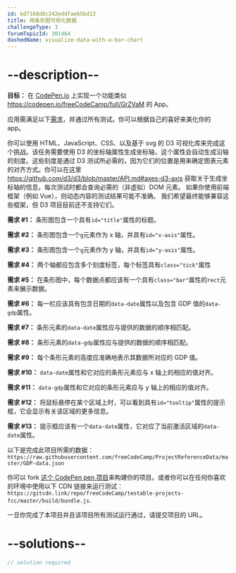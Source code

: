 ```yaml
---
id: bd7168d8c242eddfaeb5bd13
title: 用条形图可视化数据
challengeType: 3
forumTopicId: 301464
dashedName: visualize-data-with-a-bar-chart
---
```


# --description--

**目标：** 在 [CodePen.io](https://codepen.io) 上实现一个功能类似 <https://codepen.io/freeCodeCamp/full/GrZVaM> 的 App。

应用需满足以下[需求](https://en.wikipedia.org/wiki/User_story)，并通过所有测试。你可以根据自己的喜好来美化你的 app。

你可以使用 HTML、JavaScript、CSS、以及基于 svg 的 D3 可视化库来完成这个挑战。该任务需要使用 D3 的坐标轴属性生成坐标轴，这个属性会自动生成沿轴的刻度。这些刻度是通过 D3 测试所必需的，因为它们的位置是用来确定图表元素的对齐方式。你可以在这里 <https://github.com/d3/d3/blob/master/API.md#axes-d3-axis> 获取关于生成坐标轴的信息。每次测试时都会查询必需的（非虚拟）DOM 元素。 如果你使用前端框架（例如 Vue），则动态内容的测试结果可能不准确。 我们希望最终能够兼容这些框架，但 D3 项目目前还不支持它们。

**需求 #1：** 条形图包含一个具有`id="title"`属性的标题。

**需求 #2：** 条形图包含一个`g`元素作为 x 轴，并具有`id="x-axis"`属性。

**需求 #3：** 条形图包含一个`g`元素作为 y 轴，并具有`id="y-axis"`属性。

**需求 #4：** 两个轴都应包含多个刻度标签，每个标签具有`class="tick"`属性

**需求 #5：** 在条形图中，每个数据点都应该有一个具有`class="bar"`属性的`rect`元素来展示数据。

**需求 #6：** 每一栏应该具有包含日期的`data-date`属性以及包含 GDP 值的`data-gdp`属性。

**需求 #7：** 条形元素的`data-date`属性应与提供的数据的顺序相匹配。

**需求 #8：** 条形元素的`data-gdp`属性应与提供的数据的顺序相匹配。

**需求 #9：** 每个条形元素的高度应准确地表示其数据所对应的 GDP 值。

**需求 #10：** `data-date`属性和它对应的条形元素应与 x 轴上的相应的值对齐。

**需求 #11：** `data-gdp`属性和它对应的条形元素应与 y 轴上的相应的值对齐。

**需求 #12：** 将鼠标悬停在某个区域上时，可以看到具有`id="tooltip"`属性的提示框，它会显示有关该区域的更多信息。

**需求 #13：** 提示框应该有一个`data-date`属性，它对应了当前激活区域的`data-date`属性。

以下是完成此项目所需的数据：`https://raw.githubusercontent.com/freeCodeCamp/ProjectReferenceData/master/GDP-data.json`

你可以 fork [这个 CodePen pen 项目](https://codepen.io/freeCodeCamp/pen/MJjpwO)来构建你的项目。或者你可以在任何你喜欢的环境中使用以下 CDN 链接来运行测试：`https://gitcdn.link/repo/freeCodeCamp/testable-projects-fcc/master/build/bundle.js`.

一旦你完成了本项目并且该项目所有测试运行通过，请提交项目的 URL。

# --solutions--

```js
// solution required
```
